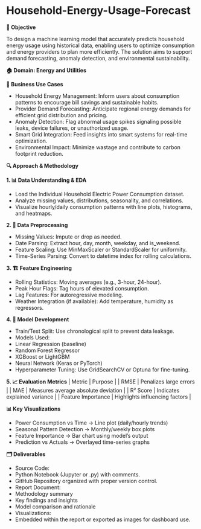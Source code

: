 # Household-Energy-Usage-Forecast

**📍 Objective**

To design a machine learning model that accurately predicts household energy usage using historical data, enabling users to optimize consumption and energy providers to plan more efficiently. The solution aims to support demand forecasting, anomaly detection, and environmental sustainability.


**🏠 Domain: Energy and Utilities**

**🎯 Business Use Cases**

- Household Energy Management: Inform users about consumption patterns to encourage bill savings and sustainable habits.
- Provider Demand Forecasting: Anticipate regional energy demands for efficient grid distribution and pricing.
- Anomaly Detection: Flag abnormal usage spikes signaling possible leaks, device failures, or unauthorized usage.
- Smart Grid Integration: Feed insights into smart systems for real-time optimization.
- Environmental Impact: Minimize wastage and contribute to carbon footprint reduction.


**🔍 Approach & Methodology**

**1. 📊 Data Understanding & EDA**
- Load the Individual Household Electric Power Consumption dataset.
- Analyze missing values, distributions, seasonality, and correlations.
- Visualize hourly/daily consumption patterns with line plots, histograms, and heatmaps.
  
**2. 🧹 Data Preprocessing**
- Missing Values: Impute or drop as needed.
- Date Parsing: Extract hour, day, month, weekday, and is_weekend.
- Feature Scaling: Use MinMaxScaler or StandardScaler for uniformity.
- Time-Series Parsing: Convert to datetime index for rolling calculations.
  
**3. 🏗️ Feature Engineering**
- Rolling Statistics: Moving averages (e.g., 3-hour, 24-hour).
- Peak Hour Flags: Tag hours of elevated consumption.
- Lag Features: For autoregressive modeling.
- Weather Integration (if available): Add temperature, humidity as regressors.
  
**4. 🤖 Model Development**
- Train/Test Split: Use chronological split to prevent data leakage.
- Models Used:
- Linear Regression (baseline)
- Random Forest Regressor
- XGBoost or LightGBM
- Neural Network (Keras or PyTorch)
- Hyperparameter Tuning: Use GridSearchCV or Optuna for fine-tuning.
  
**5. 📈 Evaluation Metrics**
| Metric | Purpose | 
| RMSE | Penalizes large errors | 
| MAE | Measures average absolute deviation | 
| R² Score | Indicates explained variance | 
| Feature Importance | Highlights influencing factors | 



**📊 Key Visualizations**
- Power Consumption vs Time → Line plot (daily/hourly trends)
- Seasonal Pattern Detection → Monthly/weekly box plots
- Feature Importance → Bar chart using model’s output
- Prediction vs Actuals → Overlayed time-series graphs

**🗂️ Deliverables**
- Source Code:
- Python Notebook (Jupyter or .py) with comments.
- GitHub Repository organized with proper version control.
- Report Document:
- Methodology summary
- Key findings and insights
- Model comparison and rationale
- Visualizations:
- Embedded within the report or exported as images for dashboard use.
